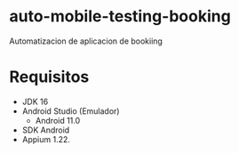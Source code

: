 # auto-mobile-testing-booking
Automatizacion de aplicacion de bookiing


# Requisitos

- JDK 16
- Android Studio (Emulador)
  - Android 11.0
- SDK Android
- Appium 1.22.
